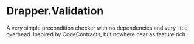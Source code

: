 # Drapper.Validation
A very simple precondition checker with no dependencies and very little overhead. 
Inspired by CodeContracts, but nowhere near as feature rich. 
